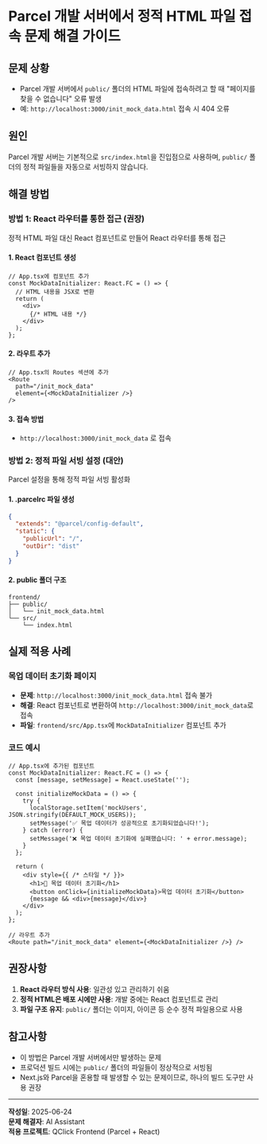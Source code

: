 # Parcel 개발 서버에서 정적 HTML 파일 접속 문제 해결 가이드

## 문제 상황
- Parcel 개발 서버에서 `public/` 폴더의 HTML 파일에 접속하려고 할 때 "페이지를 찾을 수 없습니다" 오류 발생
- 예: `http://localhost:3000/init_mock_data.html` 접속 시 404 오류

## 원인
Parcel 개발 서버는 기본적으로 `src/index.html`을 진입점으로 사용하며, `public/` 폴더의 정적 파일들을 자동으로 서빙하지 않습니다.

## 해결 방법

### 방법 1: React 라우터를 통한 접근 (권장)
정적 HTML 파일 대신 React 컴포넌트로 만들어 React 라우터를 통해 접근

#### 1. React 컴포넌트 생성
```tsx
// App.tsx에 컴포넌트 추가
const MockDataInitializer: React.FC = () => {
  // HTML 내용을 JSX로 변환
  return (
    <div>
      {/* HTML 내용 */}
    </div>
  );
};
```

#### 2. 라우트 추가
```tsx
// App.tsx의 Routes 섹션에 추가
<Route
  path="/init_mock_data"
  element={<MockDataInitializer />}
/>
```

#### 3. 접속 방법
- `http://localhost:3000/init_mock_data` 로 접속

### 방법 2: 정적 파일 서빙 설정 (대안)
Parcel 설정을 통해 정적 파일 서빙 활성화

#### 1. .parcelrc 파일 생성
```json
{
  "extends": "@parcel/config-default",
  "static": {
    "publicUrl": "/",
    "outDir": "dist"
  }
}
```

#### 2. public 폴더 구조
```
frontend/
├── public/
│   └── init_mock_data.html
└── src/
    └── index.html
```

## 실제 적용 사례

### 목업 데이터 초기화 페이지
- **문제**: `http://localhost:3000/init_mock_data.html` 접속 불가
- **해결**: React 컴포넌트로 변환하여 `http://localhost:3000/init_mock_data`로 접속
- **파일**: `frontend/src/App.tsx`에 `MockDataInitializer` 컴포넌트 추가

### 코드 예시
```tsx
// App.tsx에 추가된 컴포넌트
const MockDataInitializer: React.FC = () => {
  const [message, setMessage] = React.useState('');

  const initializeMockData = () => {
    try {
      localStorage.setItem('mockUsers', JSON.stringify(DEFAULT_MOCK_USERS));
      setMessage('✅ 목업 데이터가 성공적으로 초기화되었습니다!');
    } catch (error) {
      setMessage('❌ 목업 데이터 초기화에 실패했습니다: ' + error.message);
    }
  };

  return (
    <div style={{ /* 스타일 */ }}>
      <h1>🎯 목업 데이터 초기화</h1>
      <button onClick={initializeMockData}>목업 데이터 초기화</button>
      {message && <div>{message}</div>}
    </div>
  );
};

// 라우트 추가
<Route path="/init_mock_data" element={<MockDataInitializer />} />
```

## 권장사항
1. **React 라우터 방식 사용**: 일관성 있고 관리하기 쉬움
2. **정적 HTML은 배포 시에만 사용**: 개발 중에는 React 컴포넌트로 관리
3. **파일 구조 유지**: `public/` 폴더는 이미지, 아이콘 등 순수 정적 파일용으로 사용

## 참고사항
- 이 방법은 Parcel 개발 서버에서만 발생하는 문제
- 프로덕션 빌드 시에는 `public/` 폴더의 파일들이 정상적으로 서빙됨
- Next.js와 Parcel을 혼용할 때 발생할 수 있는 문제이므로, 하나의 빌드 도구만 사용 권장

---
**작성일**: 2025-06-24  
**문제 해결자**: AI Assistant  
**적용 프로젝트**: QClick Frontend (Parcel + React) 